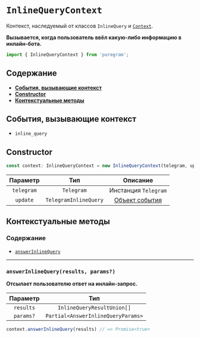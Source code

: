 # `InlineQueryContext`

Контекст, наследуемый от классов `InlineQuery` и [`Context`](context.md).

**Вызывается, когда пользователь ввёл какую-либо информацию в инлайн-бота.**

```ts
import { InlineQueryContext } from 'puregram';
```

## Содержание

* [**События, вызывающие контекст**](#события-вызывающие-контекст)
* [**Constructor**](#constructor)
* [**Контекстуальные методы**](#контекстуальные-методы)

## События, вызывающие контекст

* `inline_query`

## Constructor

```ts
const context: InlineQueryContext = new InlineQueryContext(telegram, update);
```

|  Параметр  |          Тип          |                Описание               |
| :--------: | :-------------------: | :-----------------------------------: |
| `telegram` | `Telegram`            | Инстанция `Telegram`                  |
| `update`   | `TelegramInlineQuery` | [Объект события][TelegramInlineQuery] |

[TelegramInlineQuery]: https://core.telegram.org/bots/api#inlinequery

## Контекстуальные методы

### Содержание

* [`answerInlineQuery`](#answerinlinequeryresults-params)

---

### `answerInlineQuery(results, params?)`

**Отсылает пользователю ответ на инлайн-запрос.**

| Параметр  |                Тип                 |
| :-------: | :--------------------------------: |
| `results` | `InlineQueryResultUnion[]`         |
| `params?` | `Partial<AnswerInlineQueryParams>` |

```ts
context.answerInlineQuery(results) // => Promise<true>
```
